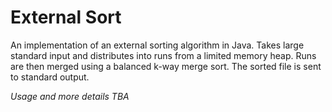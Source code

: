 # External Sort

An implementation of an external sorting algorithm in Java. Takes large standard input and distributes into runs from a limited memory heap. Runs are then merged using a balanced k-way merge sort. The sorted file is sent to standard output.

_Usage and more details TBA_
